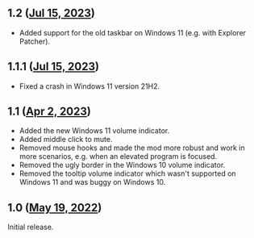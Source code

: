 ## 1.2 ([Jul 15, 2023](https://github.com/ramensoftware/windhawk-mods/blob/16e1e6b2ef632628f27b36f035ada31cc904e97d/mods/taskbar-volume-control.wh.cpp))

* Added support for the old taskbar on Windows 11 (e.g. with Explorer Patcher).

## 1.1.1 ([Jul 15, 2023](https://github.com/ramensoftware/windhawk-mods/blob/976339b249645ff6874144f4037886085e0f1411/mods/taskbar-volume-control.wh.cpp))

* Fixed a crash in Windows 11 version 21H2.

## 1.1 ([Apr 2, 2023](https://github.com/ramensoftware/windhawk-mods/blob/504d0704581f14714990fe7c3271070711679b0e/mods/taskbar-volume-control.wh.cpp))

* Added the new Windows 11 volume indicator.
* Added middle click to mute.
* Removed mouse hooks and made the mod more robust and work in more scenarios, e.g. when an elevated program is focused.
* Removed the ugly border in the Windows 10 volume indicator.
* Removed the tooltip volume indicator which wasn't supported on Windows 11 and was buggy on Windows 10.

## 1.0 ([May 19, 2022](https://github.com/ramensoftware/windhawk-mods/blob/467699b935313e8785c14753b063c5fddc28ac87/mods/taskbar-volume-control.wh.cpp))

Initial release.
